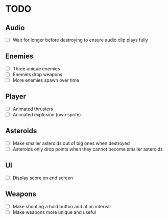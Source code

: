 # TODO

## Audio

- [ ] Wait for longer before destroying to ensure audio clip plays fully

## Enemies

- [ ] Three unique enemies
- [ ] Enemies drop weapons
- [ ] More enemies spawn over time

## Player

- [ ] Animated thrusters
- [ ] Animated explosion (own sprite)

## Asteroids

- [ ] Make smaller asteroids out of big ones when destroyed
- [ ] Asteroids only drop points when they cannot become smaller asteroids

## UI

- [ ] Display score on end screen

## Weapons

- [ ] Make shooting a hold button and at an interval
- [ ] Make weapons more unique and useful
